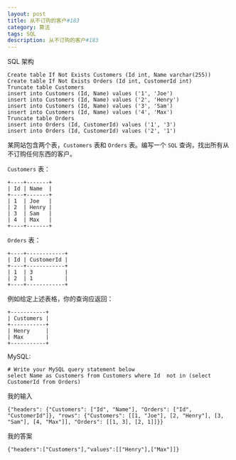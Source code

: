 ```yaml
---
layout: post
title: 从不订购的客户#183
category: 算法
tags: SQL
description: 从不订购的客户#183
---
```


SQL 架构

	Create table If Not Exists Customers (Id int, Name varchar(255))
	Create table If Not Exists Orders (Id int, CustomerId int)
	Truncate table Customers
	insert into Customers (Id, Name) values ('1', 'Joe')
	insert into Customers (Id, Name) values ('2', 'Henry')
	insert into Customers (Id, Name) values ('3', 'Sam')
	insert into Customers (Id, Name) values ('4', 'Max')
	Truncate table Orders
	insert into Orders (Id, CustomerId) values ('1', '3')
	insert into Orders (Id, CustomerId) values ('2', '1')

某网站包含两个表，`Customers` 表和 `Orders` 表。编写一个 `SQL` 查询，找出所有从不订购任何东西的客户。

`Customers` 表：

	+----+-------+
	| Id | Name  |
	+----+-------+
	| 1  | Joe   |
	| 2  | Henry |
	| 3  | Sam   |
	| 4  | Max   |
	+----+-------+
`Orders` 表：

	+----+------------+
	| Id | CustomerId |
	+----+------------+
	| 1  | 3          |
	| 2  | 1          |
	+----+------------+
	
例如给定上述表格，你的查询应返回：

	+-----------+
	| Customers |
	+-----------+
	| Henry     |
	| Max       |
	+-----------+

MySQL:
	
	# Write your MySQL query statement below
	select Name as Customers from Customers where Id  not in (select CustomerId from Orders)
	
我的输入

	{"headers": {"Customers": ["Id", "Name"], "Orders": ["Id", "CustomerId"]}, "rows": {"Customers": [[1, "Joe"], [2, "Henry"], [3, "Sam"], [4, "Max"]], "Orders": [[1, 3], [2, 1]]}}
	
我的答案

	{"headers":["Customers"],"values":[["Henry"],["Max"]]}